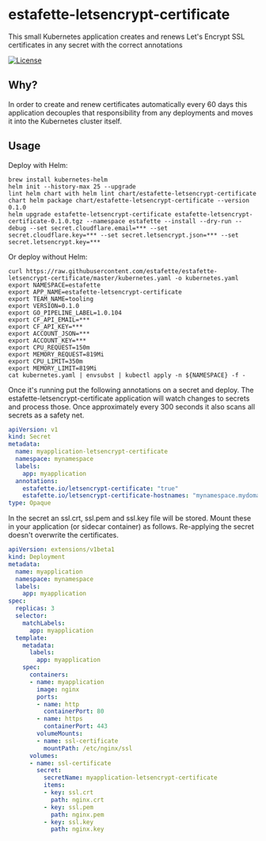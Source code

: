 # estafette-letsencrypt-certificate

This small Kubernetes application creates and renews Let's Encrypt SSL certificates in any secret with the correct annotations

[![License](https://img.shields.io/github/license/estafette/estafette-letsencrypt-certificate.svg)](https://github.com/estafette/estafette-letsencrypt-certificate/blob/master/LICENSE)

## Why?

In order to create and renew certificates automatically every 60 days this application decouples that responsibility from any deployments and moves it into the Kubernetes cluster itself.

## Usage

Deploy with Helm:

```
brew install kubernetes-helm
helm init --history-max 25 --upgrade
lint helm chart with helm lint chart/estafette-letsencrypt-certificate
chart helm package chart/estafette-letsencrypt-certificate --version 0.1.0
helm upgrade estafette-letsencrypt-certificate estafette-letsencrypt-certificate-0.1.0.tgz --namespace estafette --install --dry-run --debug --set secret.cloudflare.email=*** --set secret.cloudflare.key=*** --set secret.letsencrypt.json=*** --set secret.letsencrypt.key=***
```

Or deploy without Helm:

```
curl https://raw.githubusercontent.com/estafette/estafette-letsencrypt-certificate/master/kubernetes.yaml -o kubernetes.yaml
export NAMESPACE=estafette
export APP_NAME=estafette-letsencrypt-certificate
export TEAM_NAME=tooling
export VERSION=0.1.0
export GO_PIPELINE_LABEL=1.0.104
export CF_API_EMAIL=***
export CF_API_KEY=***
export ACCOUNT_JSON=***
export ACCOUNT_KEY=***
export CPU_REQUEST=150m
export MEMORY_REQUEST=819Mi
export CPU_LIMIT=350m
export MEMORY_LIMIT=819Mi
cat kubernetes.yaml | envsubst | kubectl apply -n ${NAMESPACE} -f -
```

Once it's running put the following annotations on a secret and deploy. The estafette-letsencrypt-certificate application will watch changes to secrets and process those. Once approximately every 300 seconds it also scans all secrets as a safety net.

```yaml
apiVersion: v1
kind: Secret
metadata:
  name: myapplication-letsencrypt-certificate
  namespace: mynamespace
  labels:
    app: myapplication
  annotations:
    estafette.io/letsencrypt-certificate: "true"
    estafette.io/letsencrypt-certificate-hostnames: "mynamespace.mydomain.com"
type: Opaque
```

In the secret an ssl.crt, ssl.pem and ssl.key file will be stored. Mount these in your application (or sidecar container) as follows. Re-applying the secret doesn't overwrite the certificates.

```yaml
apiVersion: extensions/v1beta1
kind: Deployment
metadata:
  name: myapplication
  namespace: mynamespace
  labels:
    app: myapplication
spec:
  replicas: 3
  selector:
    matchLabels:
      app: myapplication
  template:
    metadata:
      labels:
        app: myapplication
    spec:
      containers:
      - name: myapplication
        image: nginx
        ports:
        - name: http
          containerPort: 80
        - name: https
          containerPort: 443
        volumeMounts:
        - name: ssl-certificate
          mountPath: /etc/nginx/ssl
      volumes:
      - name: ssl-certificate
        secret:
          secretName: myapplication-letsencrypt-certificate
          items:
          - key: ssl.crt
            path: nginx.crt
          - key: ssl.pem
            path: nginx.pem
          - key: ssl.key
            path: nginx.key
```

